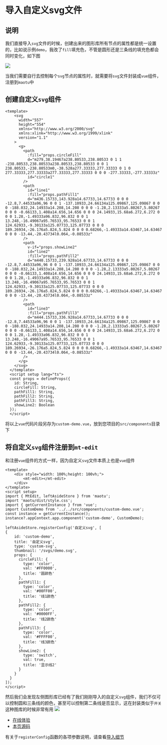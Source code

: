 # 导入自定义svg文件

## 说明

我们直接导入`svg`文件的时候，创建出来的图形库所有节点的属性都是统一设置的，比如说示例`demo`，我改了`fill`填充色，不管是圆形还是三条线的填充色都会同时变化，如下图

![](/base/import-custom-svg.gif)

当我们需要自行去控制每个`svg`节点的属性时，就需要将`svg`文件封装成`vue`组件，注册到`maotu`中

## 创建自定义`svg`组件

```vue
<template>
    <svg
      width="557"
      height="554"
      xmlns="http://www.w3.org/2000/svg"
      xmlns:xlink="http://www.w3.org/1999/xlink"
      version="1.1"
    >
      <g>
        <path
          :fill="props.circleFill"
          d="m279,38.19467a238.80533,238.80533 0 1 1 -238.80533,238.80533a238.80533,238.80533 0 0 1 238.80533,-238.80533m0,-38.528a277.33333,277.33333 0 1 0 277.33333,277.33333a277.33333,277.33333 0 0 0 -277.33333,-277.33333z"
          id="circle1"
        />
        <path
          id="line1"
          :fill="props.pathFill1"
          d="m436.15733,143.928a14.67733,14.67733 0 0 0 -12.8,7.44533a96,96 0 0 1 -137.10933,24.66134a125.09867,125.09867 0 0 0 -188.032,24.14933a14.208,14.208 0 0 0 -1.28,2.13333a5.80267,5.80267 0 0 0 -0.66133,1.408a14.656,14.656 0 0 0 24.14933,15.68a6.272,6.272 0 0 0 1.28,-1.49333a96.832,96.832 0 0 1 13.248,-16.49067a95.76533,95.76533 0 0 1 124.62933,-9.30133a125.07733,125.07733 0 0 0 189.26934,-26.176a5.824,5.824 0 0 0 0.68266,-1.49333a14.63467,14.63467 0 0 0 -13.44,-20.43734l0.064,-0.08533z"
        />
        <path
          v-if="props.showLine2"
          id="line2"
          :fill="props.pathFill2"
          d="m440.15733,239.928a14.67733,14.67733 0 0 0 -12.8,7.44533a96,96 0 0 1 -137.10933,24.66134a125.09867,125.09867 0 0 0 -188.032,24.14933a14.208,14.208 0 0 0 -1.28,2.13333a5.80267,5.80267 0 0 0 -0.66133,1.408a14.656,14.656 0 0 0 24.14933,15.68a6.272,6.272 0 0 0 1.28,-1.49333a96.832,96.832 0 0 1 13.248,-16.49067a95.76533,95.76533 0 0 1 124.62933,-9.30133a125.07733,125.07733 0 0 0 189.26934,-26.176a5.824,5.824 0 0 0 0.68266,-1.49333a14.63467,14.63467 0 0 0 -13.44,-20.43734l0.064,-0.08533z"
        />
        <path
          id="line3"
          :fill="props.pathFill3"
          d="m444.15733,336.928a14.67733,14.67733 0 0 0 -12.8,7.44533a96,96 0 0 1 -137.10933,24.66134a125.09867,125.09867 0 0 0 -188.032,24.14933a14.208,14.208 0 0 0 -1.28,2.13333a5.80267,5.80267 0 0 0 -0.66133,1.408a14.656,14.656 0 0 0 24.14933,15.68a6.272,6.272 0 0 0 1.28,-1.49333a96.832,96.832 0 0 1 13.248,-16.49067a95.76533,95.76533 0 0 1 124.62933,-9.30133a125.07733,125.07733 0 0 0 189.26934,-26.176a5.824,5.824 0 0 0 0.68266,-1.49333a14.63467,14.63467 0 0 0 -13.44,-20.43734l0.064,-0.08533z"
        />
      </g>
    </svg>
  </template>
  <script setup lang="ts">
  const props = defineProps({
    id: String,
    circleFill: String,
    pathFill1: String,
    pathFill2: String,
    pathFill3: String,
    showLine2: Boolean
  });
  </script>

```

将以上`vue`代码片段另存为`custom-demo.vue`，放到您项目的`src/components`目录下

## 将自定义`svg`组件注册到`mt-edit`

和注册`vue`组件的方式一样，因为自定义`svg`文件本质上也是`vue`组件

```vue
<template>
    <div style="width: 100%;height: 100vh;">
        <mt-edit></mt-edit>
    </div>
</template>
<script setup>
import { MtEdit, leftAsideStore } from 'maotu';
import 'maotu/dist/style.css';
import { getCurrentInstance } from 'vue';
import CustomDemo from '../../src/components/custom-demo.vue';
const instance = getCurrentInstance();
instance?.appContext.app.component('custom-demo', CustomDemo);

leftAsideStore.registerConfig('自定义svg', [
{
    id: 'custom-demo',
    title: '自定义svg',
    type: 'custom-svg',
    thumbnail: '/svgs/demo.svg',
    props: {
      circleFill: {
        type: 'color',
        val: '#FF0000',
        title: '圆颜色'
      },
      pathFill1: {
        type: 'color',
        val: '#00FF00',
        title: '线1颜色'
      },
      pathFill2: {
        type: 'color',
        val: '#0000FF',
        title: '线2颜色'
      },
      pathFill3: {
        type: 'color',
        val: '#FFFF00',
        title: '线3颜色'
      },
      showLine2: {
        type: 'switch',
        val: true,
        title: '显示线2'
      }
    }
  }
]);
</script>
```
然后我们会发现左侧图形库已经有了我们刚刚导入的自定义`svg`组件，我们不仅可以控制圆和三条线的颜色，甚至可以控制第二条线是否显示，这在封装类似于`开关`这种图库的时候非常有用
![](/base/import-custom-svg1.gif)

- [在线体验](/demo/base/import-custom-svg.md)
- [本页源码](https://github.com/yaolunmao/maotu-docs/blob/main/demo/base/import-custom-svg.vue)


有关于`registerConfig`函数的各项参数说明，请查看[导入细节](/guide/base/import-details.md)
